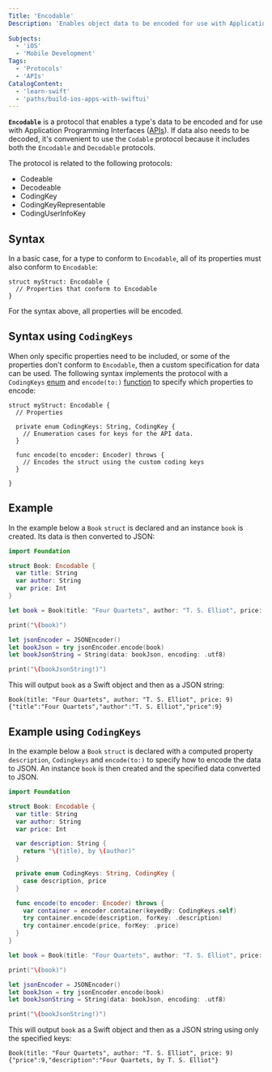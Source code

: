```yaml
---
Title: 'Encodable'
Description: 'Enables object data to be encoded for use with Application Programming Interfaces.'
 
Subjects:
  - 'iOS'
  - 'Mobile Development'
Tags:
  - 'Protocols'
  - 'APIs'
CatalogContent:
  - 'learn-swift'
  - 'paths/build-ios-apps-with-swiftui'
---
```


**`Encodable`** is a protocol that enables a type's data to be encoded and for use with Application Programming Interfaces ([APIs](https://www.codecademy.com/resources/docs/general/api)). If data also needs to be decoded, it's convenient to use the `Codable` protocol because it includes both the `Encodable` and `Decodable` protocols.

The protocol is related to the following protocols:

- Codeable
- Decodeable
- CodingKey
- CodingKeyRepresentable
- CodingUserInfoKey

## Syntax

In a basic case, for a type to conform to `Encodable`, all of its properties must also conform to `Encodable`:

```pseudo
struct myStruct: Encodable {
  // Properties that conform to Encodable
}
```

For the syntax above, all properties will be encoded.

## Syntax using `CodingKeys`

When only specific properties need to be included, or some of the properties don't conform to `Encodable`, then a custom specification for data can be used. The following syntax implements the protocol with a `CodingKeys` [enum](https://www.codecademy.com/resources/docs/swift/enums) and `encode(to:)` [function](https://www.codecademy.com/resources/docs/swift/functions) to specify which properties to encode:

```pseudo
struct myStruct: Encodable {
  // Properties

  private enum CodingKeys: String, CodingKey {
    // Enumeration cases for keys for the API data.
  }

  func encode(to encoder: Encoder) throws {
    // Encodes the struct using the custom coding keys
  }

}
```

## Example

In the example below a `Book` `struct` is declared and an instance `book` is created. Its data is then converted to JSON:

```swift
import Foundation

struct Book: Encodable {
  var title: String
  var author: String
  var price: Int
}

let book = Book(title: "Four Quartets", author: "T. S. Elliot", price: 9)

print("\(book)")

let jsonEncoder = JSONEncoder()
let bookJson = try jsonEncoder.encode(book)
let bookJsonString = String(data: bookJson, encoding: .utf8)

print("\(bookJsonString!)")
```

This will output `book` as a Swift object and then as a JSON string:

```shell
Book(title: "Four Quartets", author: "T. S. Elliot", price: 9)
{"title":"Four Quartets","author":"T. S. Elliot","price":9}
```

## Example using `CodingKeys`

In the example below a `Book` `struct` is declared with a computed property `description`, `Codingkeys` and `encode(to:)` to specify how to encode the data to JSON. An instance `book` is then created and the specified data converted to JSON.

```swift
import Foundation

struct Book: Encodable {
  var title: String
  var author: String
  var price: Int

  var description: String {
    return "\(title), by \(author)"
  }

  private enum CodingKeys: String, CodingKey {
    case description, price
  }

  func encode(to encoder: Encoder) throws {
    var container = encoder.container(keyedBy: CodingKeys.self)
    try container.encode(description, forKey: .description)
    try container.encode(price, forKey: .price)
  }
}

let book = Book(title: "Four Quartets", author: "T. S. Elliot", price: 9)

print("\(book)")

let jsonEncoder = JSONEncoder()
let bookJson = try jsonEncoder.encode(book)
let bookJsonString = String(data: bookJson, encoding: .utf8)

print("\(bookJsonString!)")
```

This will output `book` as a Swift object and then as a JSON string using only the specified keys:

```shell
Book(title: "Four Quartets", author: "T. S. Elliot", price: 9)
{"price":9,"description":"Four Quartets, by T. S. Elliot"}
```
